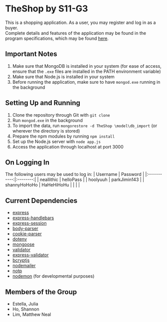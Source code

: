# TheShop by S11-G3
This is a shopping application. As a user, you may register and log in as a buyer.  
Complete details and features of the application may be found in the program specifications, which may be found [here](https://github.com/ccapdev1920T2/s11g3/blob/master/%5BREVISED%5D%20Group3%20S11%20MP%20Specifications.pdf.pdf).

## Important Notes
1. Make sure that MongoDB is installed in your system (for ease of access, ensure that the `.exe` files are installed in the PATH environment variable)
2. Make sure that Node.js is installed in your system
3. Before running the application, make sure to have `mongod.exe` running in the background

## Setting Up and Running
1. Clone the repository through Git with `git clone`
2. Run `mongod.exe` in the background
3. To import the data, run `mongorestore -d TheShop \model\db_import` (or wherever the directory is stored)
4. Prepare the npm modules by running `npm install`
5. Set up the Node.js server with `node app.js`
6. Access the application through localhost at port 3000

## On Logging In
The following users may be used to log in:
| Username | Password |
|:-----------:|:--------:|
| neallithic | helloPass |
| hoolyuuh | parkJimin143 |
| shannyHoHoHo | HaHeHiHoHu |
|  |  |

## Current Dependencies
- [express](https://www.npmjs.com/package/express)
- [express-handlebars](https://www.npmjs.com/package/express-handlebars)
- [express-session](https://www.npmjs.com/package/express-session)
- [body-parser](https://www.npmjs.com/package/body-parser)
- [cookie-parser](https://www.npmjs.com/package/cookie-parser)
- [dotenv](https://www.npmjs.com/package/dotenv)
- [mongoose](https://www.npmjs.com/package/mongoose)
- [validator](https://www.npmjs.com/package/validator)
- [express-validator](https://www.npmjs.com/package/express-validation)
- [bcryptjs](https://www.npmjs.com/package/bcrypt)
- [nodemailer](https://www.npmjs.com/package/nodemailer)
- [notp](https://www.npmjs.com/package/notp)
- [nodemon](https://www.npmjs.com/package/nodemon) (for developmental purposes)

## Members of the Group
- Estella, Julia
- Ho, Shannon
- Lim, Matthew Neal
